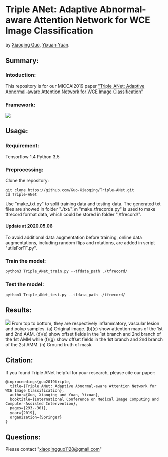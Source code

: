 # Triple ANet: Adaptive Abnormal-aware Attention Network for WCE Image Classification

by [Xiaoqing Guo](https://guo-xiaoqing.github.io/), [Yixuan Yuan](http://www.ee.cityu.edu.hk/~yxyuan/people/people.htm).

## Summary:
### Intoduction:
This repository is for our MICCAI2019 paper ["Triple ANet: Adaptive Abnormal-aware Attention Network for WCE Image Classification"](https://link.springer.com/content/pdf/10.1007%2F978-3-030-32239-7_33.pdf)
### Framework:
![](https://github.com/Guo-Xiaoqing/Triple-ANet/raw/master/framework.png)

## Usage:
### Requirement:
Tensorflow 1.4
Python 3.5

### Preprocessing:
Clone the repository:
```
git clone https://github.com/Guo-Xiaoqing/Triple-ANet.git
cd Triple-ANet
```
Use "make_txt.py" to split training data and testing data. The generated txt files are showed in folder "./txt/".\n
"make_tfrecords.py" is used to make tfrecord format data, which could be stored in folder "./tfrecord/".

#### Update at 2020.05.06
To avoid additional data augmentation before training, online data augmentations, including random flips and rotations, are added in script "utilsForTF.py".

### Train the model: 
```
python3 Triple_ANet_train.py --tfdata_path ./tfrecord/
```

### Test the model: 
```
python3 Triple_ANet_test.py --tfdata_path ./tfrecord/
```
## Results:
![](https://github.com/Guo-Xiaoqing/Triple-ANet/raw/master/result.png)
From top to bottom, they are respectively inflammatory, vascular lesion and polyp samples. (a) Original image. (b)(c) show attention maps of the 1st and 2nd AAM. (d)(e) show offset fields in the 1st branch and 2nd branch of the 1st AMM while (f)(g) show offset fields in the 1st branch and 2nd branch of the 2st AMM. (h) Ground truth of mask.

## Citation:
If you found Triple ANet helpful for your research, please cite our paper:
```
@inproceedings{guo2019triple,
  title={Triple ANet: Adaptive Abnormal-aware Attention Network for WCE Image Classification},
  author={Guo, Xiaoqing and Yuan, Yixuan},
  booktitle={International Conference on Medical Image Computing and Computer-Assisted Intervention},
  pages={293--301},
  year={2019},
  organization={Springer}
}
```

## Questions:
Please contact "xiaoqingguo1128@gmail.com" 
